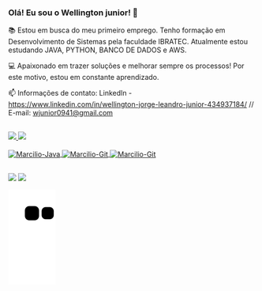 ### Olá! Eu sou o Wellington junior! 👋
📚 Estou em busca do meu primeiro emprego. Tenho formação em Desenvolvimento de Sistemas pela faculdade IBRATEC. Atualmente estou estudando JAVA, PYTHON, BANCO DE DADOS e AWS.

💻 Apaixonado em trazer soluções e melhorar sempre os processos! Por este motivo, estou em constante aprendizado.

📫 Informações de contato: LinkedIn - https://www.linkedin.com/in/wellington-jorge-leandro-junior-434937184/ //
E-mail: wjunior0941@gmail.com

##

 <div>
  <a href="https://github.com/wjunior0941">
  <img height="180em" src="https://github-readme-stats.vercel.app/api?username=wjunior0941&show_icons=true&theme=dark&include_all_commits=true&count_private=true"/>
  <img height="180em" src="https://github-readme-stats.vercel.app/api/top-langs/?username=wjunior0941&layout=compact&langs_count=7&theme=dark"/>
</div>
  
<div style="display: inline_block"><br>
  <img align="center" alt="Marcilio-Java" height="40" width="50" src="https://cdn.jsdelivr.net/gh/devicons/devicon/icons/java/java-original.svg">
  <img align="center" alt="Marcilio-Git" height="40" width="50" src="https://cdn.jsdelivr.net/gh/devicons/devicon/icons/git/git-original.svg">
   <img align="center" alt="Marcilio-Git" height="40" width="50" src="https://cdn.jsdelivr.net/gh/devicons/devicon/icons/amazonwebservices/amazonwebservices-original.svg"">
</div>
  
##
  
  <div>
    <a href="https://www.linkedin.com/in/wellington-jorge-leandro-junior-434937184/" target="_blank"><img src="https://img.shields.io/badge/-LinkedIn-%230077B5?style=for-the-badge&logo=linkedin&logoColor=white" target="_blank"></a> 
    <a href = "wjunior0941@gmail.com"><img src="https://img.shields.io/badge/-Gmail-%23333?style=for-the-badge&logo=gmail&logoColor=white" target="_blank"></a>
    
  ![Snake animation](https://github.com/rafaballerini/rafaballerini/blob/output/github-contribution-grid-snake.svg)
</div>
